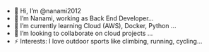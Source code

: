 - 👋 Hi, I’m @nanami2012
- 👀 I’m Nanami, working as Back End Developer...
- 🌱 I’m currently learning Cloud (AWS), Docker, Python  ...
- 💞️ I’m looking to collaborate on cloud projects  ...
- ⚡ Interests: I love outdoor sports like climbing, running, cycling...

<!---
nanami2012/nanami2012 is a ✨ special ✨ repository because its `README.md` (this file) appears on your GitHub profile.
You can click the Preview link to take a look at your changes.
--->
